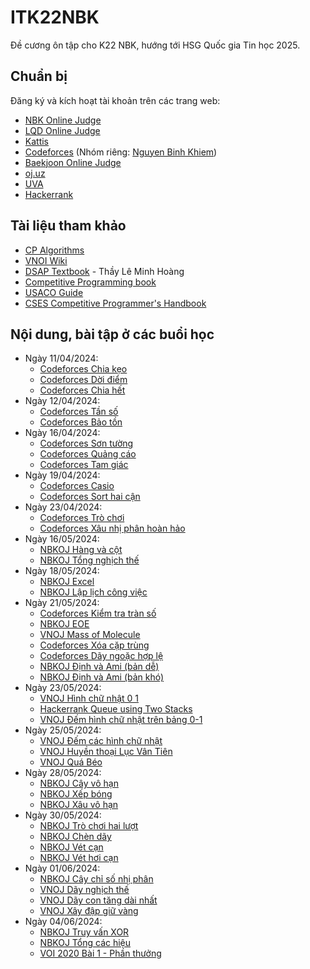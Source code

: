 # ITK22NBK

Đề cương ôn tập cho K22 NBK, hướng tới HSG Quốc gia Tin học 2025. 

## Chuẩn bị

Đăng ký và kích hoạt tài khoản trên các trang web:

- [NBK Online Judge](https://nbk.homes/)
- [LQD Online Judge](https://lqdoj.edu.vn/)
- [Kattis](https://open.kattis.com/)
- [Codeforces](https://codeforces.com/) (Nhóm riêng: [Nguyen Binh Khiem](https://codeforces.com/group/G0iFI97YZN/contests))
- [Baekjoon Online Judge](https://www.acmicpc.net/)
- [oj.uz](https://oj.uz/)
- [UVA](https://onlinejudge.org/)
- [Hackerrank](https://hackerrank.com/)

## Tài liệu tham khảo

- [CP Algorithms](https://cp-algorithms.com/index.html)
- [VNOI Wiki](https://vnoi.info/wiki/Home)
- [DSAP Textbook](http://c3giongrieng.edu.vn/images/images_logo/f_174.pdf) - Thầy Lê Minh Hoàng
- [Competitive Programming book](https://cpbook.net/)
- [USACO Guide](https://usaco.guide/dashboard/)
- [CSES Competitive Programmer's Handbook](https://cses.fi/book/book.pdf)

## Nội dung, bài tập ở các buổi học

- Ngày 11/04/2024:
  - [Codeforces Chia kẹo](https://codeforces.com/group/G0iFI97YZN/contest/517017/problem/A)
  - [Codeforces Dời điểm](https://codeforces.com/group/G0iFI97YZN/contest/517017/problem/B)
  - [Codeforces Chia hết](https://codeforces.com/group/G0iFI97YZN/contest/517017/problem/C)
- Ngày 12/04/2024:
  - [Codeforces Tần số](https://codeforces.com/group/G0iFI97YZN/contest/517412/problem/A)
  - [Codeforces Bảo tồn](https://codeforces.com/group/G0iFI97YZN/contest/517412/problem/B)
- Ngày 16/04/2024:
  - [Codeforces Sơn tường](https://codeforces.com/group/G0iFI97YZN/contest/518180/problem/A)
  - [Codeforces Quảng cáo](https://codeforces.com/group/G0iFI97YZN/contest/518180/problem/B)
  - [Codeforces Tam giác](https://codeforces.com/group/G0iFI97YZN/contest/518180/problem/C)
- Ngày 19/04/2024:
  - [Codeforces Casio](https://codeforces.com/group/G0iFI97YZN/contest/518472/problem/A)
  - [Codeforces Sort hai cận](https://codeforces.com/group/G0iFI97YZN/contest/518472/problem/B)
- Ngày 23/04/2024:
  - [Codeforces Trò chơi](https://codeforces.com/group/G0iFI97YZN/contest/519012/problem/A)
  - [Codeforces Xâu nhị phân hoàn hảo](https://codeforces.com/group/G0iFI97YZN/contest/519012/problem/B)
- Ngày 16/05/2024:
  - [NBKOJ Hàng và cột](https://nbk.homes/problem/cwdswaprc)
  - [NBKOJ Tổng nghịch thế](https://nbk.homes/problem/cwdpermuinv)
- Ngày 18/05/2024:
  - [NBKOJ Excel](https://nbk.homes/problem/mttnexcel)
  - [NBKOJ Lập lịch công việc](https://nbk.homes/problem/cwdmachine)
- Ngày 21/05/2024:
  - [Codeforces Kiểm tra tràn số](https://codeforces.com/group/G0iFI97YZN/contest/525202/problem/A)
  - [NBKOJ EOE](https://nbk.homes/problem/cwdeoe)
  - [VNOJ Mass of Molecule](https://oj.vnoi.info/problem/mmass)
  - [Codeforces Xóa cặp trùng](https://codeforces.com/group/G0iFI97YZN/contest/525202/problem/B)
  - [Codeforces Dãy ngoặc hợp lệ](https://codeforces.com/group/G0iFI97YZN/contest/525202/problem/C)
  - [NBKOJ Định và Ami (bản dễ)](https://nbk.homes/problem/dapchaue)
  - [NBKOJ Định và Ami (bản khó)](https://nbk.homes/problem/dapchauh)
- Ngày 23/05/2024:
  - [VNOJ Hình chữ nhật 0 1](https://oj.vnoi.info/problem/qbrect)
  - [Hackerrank Queue using Two Stacks](https://www.hackerrank.com/challenges/queue-using-two-stacks/problem)
  - [VNOJ Đếm hình chữ nhật trên bảng 0-1](https://oj.vnoi.info/problem/crec01)
- Ngày 25/05/2024:
  - [VNOJ Đếm các hình chữ nhật](https://oj.vnoi.info/problem/crect)
  - [VNOJ Huyền thoại Lục Vân Tiên](https://oj.vnoi.info/problem/mink)
  - [VNOJ Quá Béo](https://oj.vnoi.info/problem/vmquabeo)
- Ngày 28/05/2024:
  - [NBKOJ Cây vô hạn](https://nbk.homes/problem/inftree)
  - [NBKOJ Xếp bóng](https://nbk.homes/problem/infball)
  - [NBKOJ Xâu vô hạn](https://nbk.homes/problem/infstr)
- Ngày 30/05/2024:
  - [NBKOJ Trò chơi hai lượt](https://nbk.homes/problem/cwdpgame)
  - [NBKOJ Chèn dãy](https://nbk.homes/problem/cwdlink)
  - [NBKOJ Vét cạn](https://nbk.homes/problem/cwdxorpair)
  - [NBKOJ Vét hơi cạn](https://nbk.homes/problem/cwdbfs)
- Ngày 01/06/2024:
  - [NBKOJ Cây chỉ số nhị phân](https://nbk.homes/problem/cwdfenwick)
  - [VNOJ Dãy nghịch thế](https://oj.vnoi.info/problem/nkinv)
  - [VNOJ Dãy con tăng dài nhất](https://oj.vnoi.info/problem/lis)
  - [VNOJ Xây đập giữ vàng](https://oj.vnoi.info/problem/bgmine)
- Ngày 04/06/2024:
  - [NBKOJ Truy vấn XOR](https://nbk.homes/problem/cwdxorq)
  - [NBKOJ Tổng các hiệu](https://nbk.homes/problem/cwdsumdiff)
  - [VOI 2020 Bài 1 - Phần thưởng](https://oj.vnoi.info/problem/voi20_bonus)

